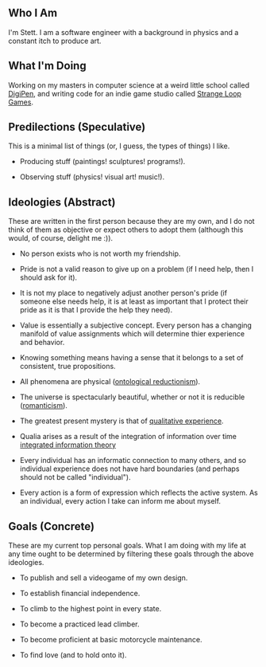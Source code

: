 Who I Am
--------
I'm Stett. I am a software engineer with a background in physics and a constant itch to produce art.

What I'm Doing
--------------
Working on my masters in computer science at a weird little school called [DigiPen](https://www.digipen.edu/), and writing code for an indie game studio called [Strange Loop Games](http://www.strangeloopgames.com/).

Predilections (Speculative)
---------------------------
This is a minimal list of things (or, I guess, the types of things) I like.

* Producing stuff (paintings! sculptures! programs!).

* Observing stuff (physics! visual art! music!).

Ideologies (Abstract)
---------------------
These are written in the first person because they are my own, and I do not think of them as objective or expect others to adopt them (although this would, of course, delight me :)).

* No person exists who is not worth my friendship.

* Pride is not a valid reason to give up on a problem (if I need help, then I should ask for it).

* It is not my place to negatively adjust another person's pride (if someone else needs help, it is at least as important that I protect their pride as it is that I provide the help they need).

* Value is essentially a subjective concept. Every person has a changing manifold of value assignments which will determine thier experience and behavior.

* Knowing something means having a sense that it belongs to a set of consistent, true propositions.

* All phenomena are physical ([ontological reductionism](https://en.wikipedia.org/wiki/Reductionism)).

* The universe is spectacularly beautiful, whether or not it is reducible ([romanticism](https://en.wikipedia.org/wiki/Romanticism)).

* The greatest present mystery is that of [qualitative experience](https://en.wikipedia.org/wiki/Qualia).

* Qualia arises as a result of the integration of information over time [integrated information theory](https://en.wikipedia.org/wiki/Integrated_information_theory)

* Every individual has an informatic connection to many others, and so individual experience does not have hard boundaries (and perhaps should not be called "individual").

* Every action is a form of expression which reflects the active system. As an individual, every action I take can inform me about myself.

Goals (Concrete)
----------------
These are my current top personal goals. What I am doing with my life at any time ought to be determined by filtering these goals through the above ideologies.

* To publish and sell a videogame of my own design.

* To establish financial independence.

* To climb to the highest point in every state.

* To become a practiced lead climber.

* To become proficient at basic motorcycle maintenance.

* To find love (and to hold onto it).

